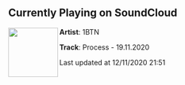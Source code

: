 ## Currently Playing on SoundCloud

[<img align="left" width="100" src="https://i1.sndcdn.com/artworks-sqyVHz8pyRhdGCje-UsyZMA-t50x50.jpg">](https://soundcloud.com/1btn/process-19112020)

**Artist**: 1BTN 

**Track**: Process - 19.11.2020

Last updated at 12/11/2020 21:51

